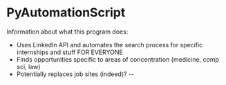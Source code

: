 # PyAutomationScript

Information about what this program does:
- Uses LinkedIn API and automates the search process for specific internships and stuff FOR EVERYONE
- Finds opportunities specific to areas of concentration (medicine, comp sci, law)
- Potentially replaces job sites (indeed)? --
